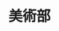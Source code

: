 ---
title: '美術部'   
photo: '/images/photoArt.jpg'
logo: '/images/newExperience.png'
textup: '美術部員それぞれ表現して、個性あふれる作品を制作し、展示しています。来てね！'
building: '教科教室棟'
floor: '1' 
location: '美術教室A'
categoly: '2'
url: 'https://www.youtube.com/embed/qMCiJH6psqs'
url2: ''
isUploaded: true
---
